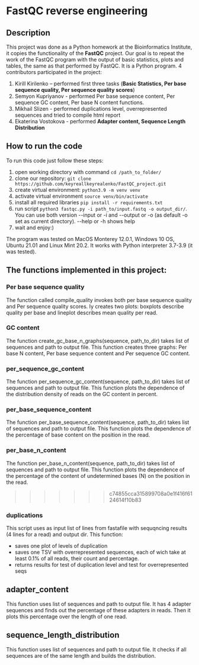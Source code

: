 # FastQC reverse engineering


## Description

This project was done as a Python homework at the Bioinformatics Institute, it copies the functionality of the __FastQC__
project. Our goal is to repeat the work of the FastQC program with the output of basic statistics, plots and tables,
the same as that performed by FastQC. It is a Python program. 4 contributors participated in the project:
1) Kirill Kirilenko – performed first three tasks (__Basic Statistics, Per base sequence quality, Per sequence quality scores__)
2) Semyon Kupriyanov - performed Per base sequence content, Per sequence GC content, Per base N content functions.
3) Mikhail Slizen - performed duplications level, overrepresented sequences and tried to compile html report
4) Ekaterina Vostokova - performed __Adapter content, Sequence Length Distribution__ 

## How to run the code

To run this code just follow these steps:
1) open working directory with command ```cd /path_to_folder/```
2) clone our repository: ```git clone https://github.com/keyreallkeyrealenko/FastQC_project.git```
3) create virtual environment: ```python3.9 -m venv venv```
4) activate virtual environment ```source venv/bin/activate```
5) install all required libraries ```pip install -r requirements.txt```
6) run script ```python3 fastqc.py -i path_to/input.fastq -o output_dir/```.
You can use both version --input or -i and --output or -o (as default -o set as current directory). --help or -h shows help
7) wait and enjoy:)

The program was tested on MacOS Monterey 12.0.1, Windows 10 OS, Ubuntu 21.01 and Linux Mint 20.2. It works with
Python interpreter 3.7-3.9 (it was tested).

## The functions implemented in this project:

### Per base sequence quality
The function called compile_quality invokes both per base sequence quality and Per sequence quality scores.
Iy creates two plots: boxplots describe quality per base and lineplot describes mean quality per read.
### GC content
The function create_gc_base_n_graphs(sequence, path_to_dir) takes list of sequences and path to output file.
This function creates three graphs: Per base N content, Per base sequence content and Per sequence GC content.

### per_sequence_gc_content
The function per_sequence_gc_content(sequence, path_to_dir) takes list of sequences and path to output file.
This function plots the dependence of the distribution density of reads on the GC content in percent.

### per_base_sequence_content
The function per_base_sequence_content(sequence, path_to_dir) takes list of sequences and path to output file.
This function plots the dependence of the percentage of base content on the position in the read.

### per_base_n_content
The function per_base_n_content(sequence, path_to_dir) takes list of sequences and path to output file.
This function plots the dependence of the percentage of the content of undetermined bases (N) on the position in the read.
>>>>>>> c74855cca315899708a0e1f416f6124614f10b83

### duplications
This script uses as input list of lines from fastafile with sequqncing results (4 lines for a read) and output dir. 
This function:
- saves one plot of levels of duplication
- saves one TSV with overrepresented sequences, each of wich take at least 0.1% of all reads, their count and percentage.
- returns results for test of duplication level and test for overrepresented seqs

## adapter_content
This function uses list of sequences and path to output file. It has 4 adapter sequences and finds out the percentage of these adapters in reads.
Then it plots this percentage over the length of one read.

## sequence_length_distribution
This function uses list of sequences and path to output file. It checks if all sequences are of the same length and builds the distribution.
